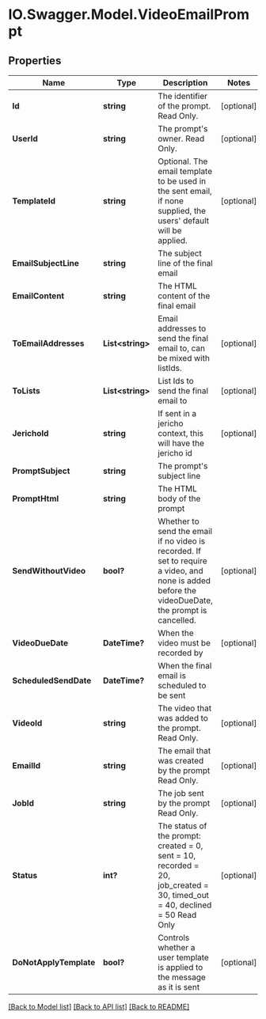 # IO.Swagger.Model.VideoEmailPrompt
## Properties

Name | Type | Description | Notes
------------ | ------------- | ------------- | -------------
**Id** | **string** | The identifier of the prompt. Read Only. | [optional] 
**UserId** | **string** | The prompt&#39;s owner. Read Only. | [optional] 
**TemplateId** | **string** | Optional. The email template to be used in the sent email, if none supplied, the users&#39; default will be applied. | [optional] 
**EmailSubjectLine** | **string** | The subject line of the final email | 
**EmailContent** | **string** | The HTML content of the final email | 
**ToEmailAddresses** | **List&lt;string&gt;** | Email addresses to send the final email to, can be mixed with listIds. | [optional] 
**ToLists** | **List&lt;string&gt;** | List Ids to send the final email to | [optional] 
**JerichoId** | **string** | If sent in a jericho context, this will have the jericho id | [optional] 
**PromptSubject** | **string** | The prompt&#39;s subject line | 
**PromptHtml** | **string** | The HTML body of the prompt | 
**SendWithoutVideo** | **bool?** | Whether to send the email if no video is recorded. If set to require a video, and none is added before the videoDueDate, the prompt is cancelled. | [optional] 
**VideoDueDate** | **DateTime?** | When the video must be recorded by | [optional] 
**ScheduledSendDate** | **DateTime?** | When the final email is scheduled to be sent | 
**VideoId** | **string** | The video that was added to the prompt. Read Only. | [optional] 
**EmailId** | **string** | The email that was created by the prompt Read Only. | [optional] 
**JobId** | **string** | The job sent by the prompt Read Only. | [optional] 
**Status** | **int?** | The status of the prompt: created &#x3D; 0, sent &#x3D; 10, recorded &#x3D; 20, job_created &#x3D; 30, timed_out &#x3D; 40, declined &#x3D; 50 Read Only | [optional] 
**DoNotApplyTemplate** | **bool?** | Controls whether a user template is applied to the message as it is sent | [optional] 

[[Back to Model list]](../README.md#documentation-for-models) [[Back to API list]](../README.md#documentation-for-api-endpoints) [[Back to README]](../README.md)


